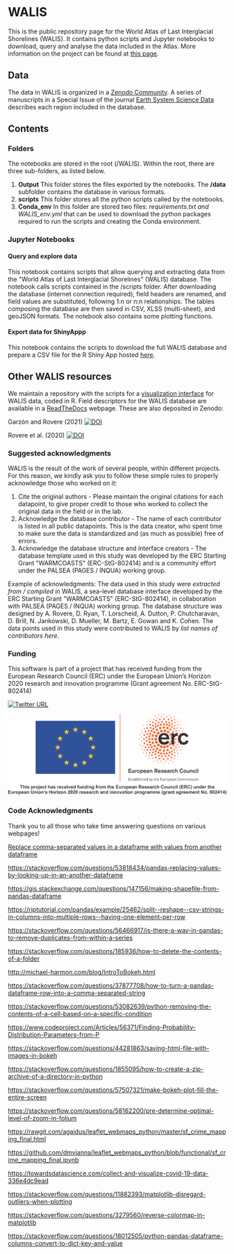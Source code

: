 # WALIS

This is the public repository page for the World Atlas of Last Interglacial Shorelines (WALIS). It contains python scripts and Jupyter notebooks to download, query and analyse the data included in the Atlas. More information on the project can be found at [this page](https://warmcoasts.eu/world-atlas).

## Data
The data in WALIS is organized in a [Zenodo Community](https://zenodo.org/communities/walis_database/). A series of manuscripts in a Special Issue of the journal [Earth System Science Data](https://essd.copernicus.org/articles/special_issue1055.html)
 describes each region included in the database.
 
## Contents

### Folders
The notebooks are stored in the root (/WALIS). Within the root, there are three sub-folders, as listed below.

1. **Output** This folder stores the files exported by the notebooks. The **/data** subfolder contains the database in various formats.
2. **scripts** This folder stores all the python scripts called by the notebooks.
3. **Conda_env** In this folder are stored two files: _requirements.txt_ _and WALIS_env.yml_ that can be used to download the python packages required to run the scripts and creating the Conda environment.

### Jupyter Notebooks
#### Query and explore data
This notebook contains scripts that allow querying and extracting data from the "World Atlas of Last Interglacial Shorelines" (WALIS) database. The notebook calls scripts contained in the /scripts folder. After downloading the database (internet connection required), field headers are renamed, and field values are substituted, following 1:n or n:n relationships. The tables composing the database are then saved in CSV, XLSS (multi-sheet), and geoJSON formats. The notebook also contains some plotting functions.
#### Export data for ShinyAppp
This notebook contains the scripts to download the full WALIS database and prepare a CSV file for the R Shiny App hosted [here](https://warmcoasts.shinyapps.io/WALIS_Visualization/). 

## Other WALIS resources
We maintain a repository with the scripts for a [visualization interface](https://github.com/Alerovere/WALIS_Visualization) for WALIS data, coded in R. Field descriptors for the WALIS database are available in a [ReadTheDocs](https://walis-help.readthedocs.io) webpage.
These are also deposited in Zenodo:

Garzón and Rovere (2021) [![DOI](https://zenodo.org/badge/DOI/10.5281/zenodo.4943541.svg)](https://doi.org/10.5281/zenodo.4943541)

Rovere et al. (2020) [![DOI](https://zenodo.org/badge/DOI/10.5281/zenodo.3961544.svg)](https://doi.org/10.5281/zenodo.3961544)

### Suggested acknowledgments
WALIS is the result of the work of several people, within different projects. For this reason, we kindly ask you to follow these simple rules to properly acknowledge those who worked on it:

1. Cite the original authors - Please maintain the original citations for each datapoint, to give proper credit to those who worked to collect the original data in the field or in the lab.
2. Acknowledge the database contributor - The name of each contributor is listed in all public datapoints. This is the data creator, who spent time to make sure the data is standardized and (as much as possible) free of errors.
3. Acknowledge the database structure and interface creators - The database template used in this study was developed by the ERC Starting Grant "WARMCOASTS" (ERC-StG-802414) and is a community effort under the PALSEA (PAGES / INQUA) working group.

Example of acknowledgments: The data used in this study were *extracted from / compiled in* WALIS, a sea-level database interface developed by the ERC Starting Grant "WARMCOASTS" (ERC-StG-802414), in collaboration with PALSEA (PAGES / INQUA) working group. The database structure was designed by A. Rovere, D. Ryan, T. Lorscheid, A. Dutton, P. Chutcharavan, D. Brill, N. Jankowski, D. Mueller, M. Bartz, E. Gowan and K. Cohen. The data points used in this study were contributed to WALIS by *list names of contributors here*.

### Funding
This software is part of a project that has received funding from the European Research Council (ERC) under the European Union’s Horizon 2020 research and innovation programme (Grant agreement No. ERC-StG-802414)

[![Twitter URL](https://img.shields.io/twitter/url/https/twitter.com/walisdatabase.svg?style=social&label=Follow%20%40walisdatabase)](https://twitter.com/walisdatabase)

![logo](./img/ERC.png)

### Code Acknowledgments
Thank you to all those who take time answering questions on various webpages!

[Replace comma-separated values in a dataframe with values from another dataframe](https://stackoverflow.com/questions/59617019/replace-comma-separated-values-in-a-dataframe-with-values-from-another-dataframe/59617707#59617707)

https://stackoverflow.com/questions/53818434/pandas-replacing-values-by-looking-up-in-an-another-dataframe

https://gis.stackexchange.com/questions/147156/making-shapefile-from-pandas-dataframe

https://riptutorial.com/pandas/example/25462/split--reshape--csv-strings-in-columns-into-multiple-rows--having-one-element-per-row

https://stackoverflow.com/questions/56466917/is-there-a-way-in-pandas-to-remove-duplicates-from-within-a-series

https://stackoverflow.com/questions/185936/how-to-delete-the-contents-of-a-folder

http://michael-harmon.com/blog/IntroToBokeh.html

https://stackoverflow.com/questions/37877708/how-to-turn-a-pandas-dataframe-row-into-a-comma-separated-string

https://stackoverflow.com/questions/53082639/python-removing-the-contents-of-a-cell-based-on-a-specific-condition

https://www.codeproject.com/Articles/56371/Finding-Probability-Distribution-Parameters-from-P

https://stackoverflow.com/questions/44281863/saving-html-file-with-images-in-bokeh

https://stackoverflow.com/questions/1855095/how-to-create-a-zip-archive-of-a-directory-in-python

https://stackoverflow.com/questions/57507321/make-bokeh-plot-fill-the-entire-screen

https://stackoverflow.com/questions/58162200/pre-determine-optimal-level-of-zoom-in-folium

https://rawgit.com/agaidus/leaflet_webmaps_python/master/sf_crime_mapping_final.html

https://github.com/dmvianna/leaflet_webmaps_python/blob/functional/sf_crime_mapping_final.ipynb

https://towardsdatascience.com/collect-and-visualize-covid-19-data-336e4dc9ead

https://stackoverflow.com/questions/11882393/matplotlib-disregard-outliers-when-plotting

https://stackoverflow.com/questions/3279560/reverse-colormap-in-matplotlib

https://stackoverflow.com/questions/18012505/python-pandas-dataframe-columns-convert-to-dict-key-and-value
